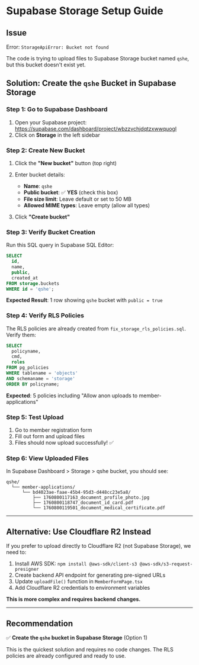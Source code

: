 # Supabase Storage Setup Guide

## Issue
Error: `StorageApiError: Bucket not found`

The code is trying to upload files to Supabase Storage bucket named `qshe`, but this bucket doesn't exist yet.

## Solution: Create the `qshe` Bucket in Supabase Storage

### Step 1: Go to Supabase Dashboard
1. Open your Supabase project: https://supabase.com/dashboard/project/wbzzvchjdqtzxwwquogl
2. Click on **Storage** in the left sidebar

### Step 2: Create New Bucket
1. Click the **"New bucket"** button (top right)
2. Enter bucket details:
   - **Name**: `qshe`
   - **Public bucket**: ✅ **YES** (check this box)
   - **File size limit**: Leave default or set to 50 MB
   - **Allowed MIME types**: Leave empty (allow all types)

3. Click **"Create bucket"**

### Step 3: Verify Bucket Creation
Run this SQL query in Supabase SQL Editor:

```sql
SELECT 
  id,
  name,
  public,
  created_at
FROM storage.buckets
WHERE id = 'qshe';
```

**Expected Result**: 1 row showing `qshe` bucket with `public = true`

### Step 4: Verify RLS Policies
The RLS policies are already created from `fix_storage_rls_policies.sql`. Verify them:

```sql
SELECT 
  policyname,
  cmd,
  roles
FROM pg_policies
WHERE tablename = 'objects'
AND schemaname = 'storage'
ORDER BY policyname;
```

**Expected**: 5 policies including "Allow anon uploads to member-applications"

### Step 5: Test Upload
1. Go to member registration form
2. Fill out form and upload files
3. Files should now upload successfully! ✅

### Step 6: View Uploaded Files
In Supabase Dashboard > Storage > qshe bucket, you should see:
```
qshe/
  └── member-applications/
      └── bd4023ae-faae-45b4-95d3-d448cc23e5a8/
          ├── 1760800117163_document_profile_photo.jpg
          ├── 1760800118747_document_id_card.pdf
          └── 1760800119501_document_medical_certificate.pdf
```

---

## Alternative: Use Cloudflare R2 Instead

If you prefer to upload directly to Cloudflare R2 (not Supabase Storage), we need to:

1. Install AWS SDK: `npm install @aws-sdk/client-s3 @aws-sdk/s3-request-presigner`
2. Create backend API endpoint for generating pre-signed URLs
3. Update `uploadFile()` function in `MemberFormPage.tsx`
4. Add Cloudflare R2 credentials to environment variables

**This is more complex and requires backend changes.**

---

## Recommendation

✅ **Create the `qshe` bucket in Supabase Storage** (Option 1)

This is the quickest solution and requires no code changes. The RLS policies are already configured and ready to use.
